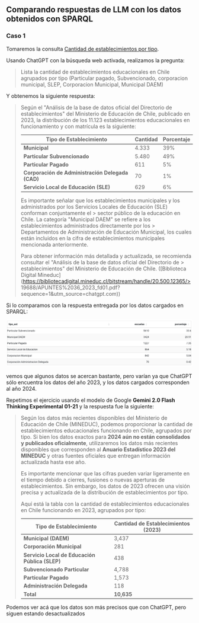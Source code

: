 ## Comparando respuestas de LLM con los datos obtenidos con SPARQL
### Caso 1
Tomaremos la consulta [Cantidad de establecimientos por tipo](https://github.com/angelocabrera/mti-websemantica/blob/main/Tarea2/Mineduc.md#cantidad-de-establecimientos-por-tipo).

Usando ChatGPT con la búsqueda web activada, realizamos la pregunta:

> Lista la cantidad de establecimientos educacionales en Chile agrupados por tipo (Particular pagado, Subvencionado, corporacion municipal, SLEP, Corporacion Municipal, Municipal DAEM)

Y obtenemos la siguiente respuesta:

> Según el "Análisis de la base de datos oficial del Directorio de establecimientos" del Ministerio de Educación de Chile, publicado en 2023, la distribución de los 11.123 establecimientos educacionales en funcionamiento y con matrícula es la siguiente:
> 
> | Tipo de Establecimiento             | Cantidad | Porcentaje |
> |-------------------------------------|----------|------------|
> | **Municipal**                       | 4.333    | 39%        |
> | **Particular Subvencionado**        | 5.480    | 49%        |
> | **Particular Pagado**               | 611      | 5%         |
> | **Corporación de Administración Delegada (CAD)** | 70       | 1%         |
> | **Servicio Local de Educación (SLE)**            | 629      | 6%         |
> 
> Es importante señalar que los establecimientos municipales y los administrados por los Servicios Locales de Educación (SLE) conforman conjuntamente el > sector público de la educación en Chile. La categoría "Municipal DAEM" se refiere a los establecimientos administrados directamente por los > Departamentos de Administración de Educación Municipal, los cuales están incluidos en la cifra de establecimientos municipales mencionada anteriormente.
> 
> Para obtener información más detallada y actualizada, se recomienda consultar el "Análisis de la base de datos oficial del Directorio de > establecimientos" del Ministerio de Educación de Chile. ([Biblioteca Digital Mineduc](https://bibliotecadigital.mineduc.cl/bitstream/handle/20.500.12365/> 19688/APUNTES%2036_2023_fd01.pdf?sequence=1&utm_source=chatgpt.com)) 

Si lo comparamos con la respuesta entregada por los datos cargados en SPARQL: 

![Respuesta Query 1](../Tarea2/img/queryM12.png) 

vemos que algunos datos se acercan bastante, pero varían ya que ChatGPT sólo encuentra los datos del año 2023, y los datos cargados corresponden al año 2024.

Repetimos el ejercicio usando el modelo de Google **Gemini 2.0 Flash Thinking Experimental 01-21** y la respuesta fue la siguiente:

> Según los datos más recientes disponibles del Ministerio de Educación de Chile (MINEDUC), podemos proporcionar la cantidad de establecimientos educacionales funcionando en Chile, agrupados por tipo.  Si bien los datos exactos para **2024 aún no están consolidados y publicados oficialmente**, utilizaremos los datos más recientes disponibles que corresponden al **Anuario Estadístico 2023 del MINEDUC** y otras fuentes oficiales que entregan información actualizada hasta ese año.
> 
> Es importante mencionar que las cifras pueden variar ligeramente en el tiempo debido a cierres, fusiones o nuevas aperturas de establecimientos. Sin embargo, los datos de 2023 ofrecen una visión precisa y actualizada de la distribución de establecimientos por tipo.
> 
> Aquí está la tabla con la cantidad de establecimientos educacionales en Chile funcionando en 2023, agrupados por tipo:
> 
> | Tipo de Establecimiento                     | Cantidad de Establecimientos (2023) |
> |---------------------------------------------|------------------------------------|
> | **Municipal (DAEM)**                        | 3,437                              |
> | **Corporación Municipal**                   | 281                                |
> | **Servicio Local de Educación Pública (SLEP)** | 438                                |
> | **Subvencionado Particular**                 | 4,788                              |
> | **Particular Pagado**                       | 1,573                              |
> | **Administración Delegada**                  | 118                                |
> | **Total**                                  | **10,635**                           |
> 
Podemos ver acá que los datos son más precisos que con ChatGPT, pero siguen estando desactualizados